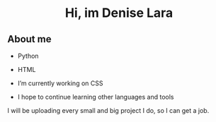 <h1 align="center">Hi, im Denise Lara</h1>

<h2>About me</h2>
<ul>
    <li><p>Python</p></li>
    <li><p>HTML</p></li>
    <li><p>I’m currently working on CSS</p></li>
    <li>I hope to continue learning other languages ​​and tools</li>
</ul>

<p>I will be uploading every small and big project I do, so I can get a job.</p>
<!--
**DeniseLara/DeniseLara** is a ✨ _special_ ✨ repository because its `README.md` (this file) appears on your GitHub profile.

Here are some ideas to get you started:

- 🔭 I’m currently working on ...
- 🌱 I’m currently learning ...
- 👯 I’m looking to collaborate on ...
- 🤔 I’m looking for help with ...
- 💬 Ask me about ...
- 📫 How to reach me: ...
- 😄 Pronouns: ...
- ⚡ Fun fact: ...
-->
